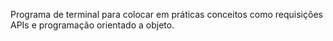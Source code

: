 Programa de terminal para colocar em práticas conceitos como requisições APIs e programação orientado a objeto.
